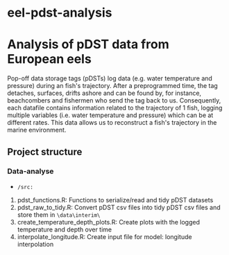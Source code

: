 # eel-pdst-analysis
# Analysis of pDST data from European eels
Pop-off data storage tags (pDSTs) log data (e.g. water temperature and pressure) during an fish's trajectory. After a preprogrammed time, the tag detaches, surfaces, drifts ashore and can be found by, for instance, beachcombers and fishermen who send the tag back to us. Consequently, each datafile contains information related to the trajectory of 1 fish, logging multiple variables (i.e. water temperature and pressure) which can be at different rates. This data allows us to reconstruct a fish's trajectory in the marine environment.

## Project structure

### Data-analyse

* `/src:`

1. pdst_functions.R: Functions to serialize/read and tidy pDST datasets
2. pdst_raw_to_tidy.R: Convert pDST csv files into tidy pDST csv files and store them in `\data\interim\`
3. create_temperature_depth_plots.R: Create plots with the logged temperature and depth over time
4. interpolate_longitude.R: Create input file for model: longitude interpolation